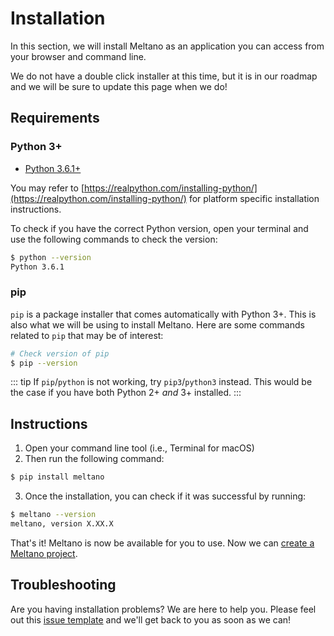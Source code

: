 # Installation

In this section, we will install Meltano as an application you can access from your browser and command line. 

We do not have a double click installer at this time, but it is in our roadmap and we will be sure to update this page when we do!

## Requirements

### Python 3+

- [Python 3.6.1+](https://realpython.com/installing-python/)

You may refer to [https://realpython.com/installing-python/](https://realpython.com/installing-python/) for platform specific installation instructions.

To check if you have the correct Python version, open your terminal and use the following commands to check the version:

```bash
$ python --version
Python 3.6.1
```

### pip

`pip` is a package installer that comes automatically with Python 3+. This is also what we will be using to install Meltano. Here are some commands related to `pip` that may be of interest:

```bash
# Check version of pip
$ pip --version
```

::: tip
If `pip`/`python` is not working, try `pip3`/`python3` instead. This would be the case if you have both Python 2+ *and* 3+ installed.
:::


## Instructions

1. Open your command line tool (i.e., Terminal for macOS)
2. Then run the following command:
```bash
$ pip install meltano
```
3. Once the installation, you can check if it was successful by running:
```bash
$ meltano --version
meltano, version X.XX.X
```

That's it! Meltano is now be available for you to use. Now we can [create a Meltano project](/docs/tutorial.html).

## Troubleshooting

Are you having installation problems? We are here to help you. Please feel out this [issue template](https://gitlab.com/meltano/meltano/issues/new?issue%5Bassignee_id%5D=&issue%5Bmilestone_id%5D=&issuable_template=bugs) and we'll get back to you as soon as we can!
